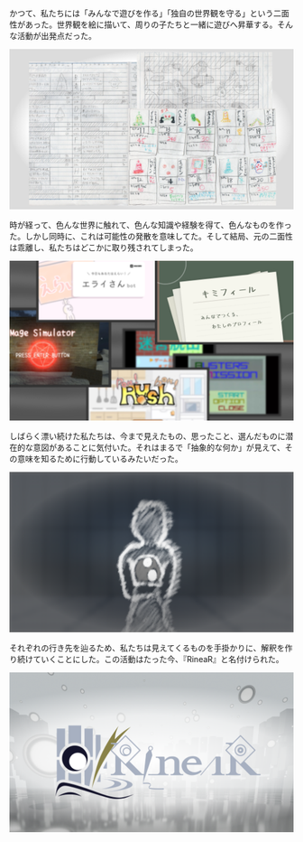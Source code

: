 かつて、私たちには「みんなで遊びを作る」「独自の世界観を守る」という二面性があった。世界観を絵に描いて、周りの子たちと一緒に遊びへ昇華する。そんな活動が出発点だった。

![PROLOGUE](prologue.png)

時が経って、色んな世界に触れて、色んな知識や経験を得て、色んなものを作った。しかし同時に、これは可能性の発散を意味してた。そして結局、元の二面性は乖離し、私たちはどこかに取り残されてしまった。

![PROTOTYPE](prototype.png)

しばらく漂い続けた私たちは、今まで見えたもの、思ったこと、選んだものに潜在的な意図があることに気付いた。それはまるで「抽象的な何か」が見えて、その意味を知るために行動しているみたいだった。

![PRESENT](present.png)

それぞれの行き先を辿るため、私たちは見えてくるものを手掛かりに、解釈を作り続けていくことにした。この活動はたった今、『RineaR』と名付けられた。

![PRELUDE](prelude.png)


